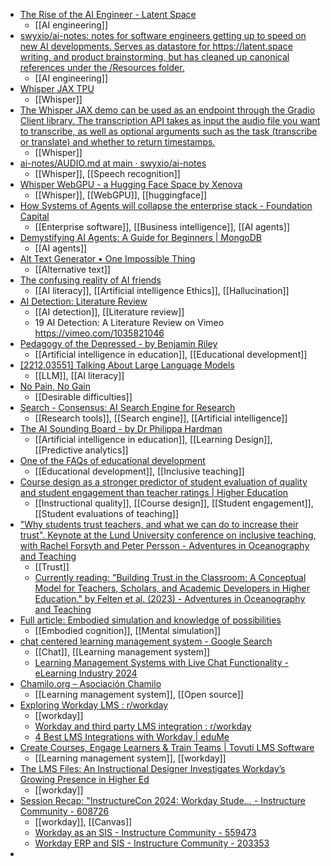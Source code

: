 - [The Rise of the AI Engineer - Latent Space](https://www.latent.space/p/ai-engineer)
	- [[AI engineering]]
- [swyxio/ai-notes: notes for software engineers getting up to speed on new AI developments. Serves as datastore for https://latent.space writing, and product brainstorming, but has cleaned up canonical references under the /Resources folder.](https://github.com/swyxio/ai-notes)
	- [[AI engineering]]
- [Whisper JAX TPU](https://www.kaggle.com/code/sgandhi99/whisper-jax-tpu)
	- [[Whisper]]
- [The Whisper JAX demo can be used as an endpoint through the Gradio Client library. The transcription API takes as input the audio file you want to transcribe, as well as optional arguments such as the task (transcribe or translate) and whether to return timestamps.](https://gist.github.com/sanchit-gandhi/781dd7003c5b201bfe16d28634c8d4cf)
	- [[Whisper]]
- [ai-notes/AUDIO.md at main · swyxio/ai-notes](https://github.com/swyxio/ai-notes/blob/main/AUDIO.md)
	- [[Whisper]], [[Speech recognition]]
- [Whisper WebGPU - a Hugging Face Space by Xenova](https://huggingface.co/spaces/Xenova/whisper-webgpu)
	- [[Whisper]], [[WebGPU]], [[huggingface]]
- [How Systems of Agents will collapse the enterprise stack - Foundation Capital](https://foundationcapital.com/how-systems-of-agents-will-collapse-the-enterprise-stack/)
	- [[Enterprise software]], [[Business intelligence]], [[AI agents]]
- [Demystifying AI Agents: A Guide for Beginners | MongoDB](https://www.mongodb.com/resources/basics/artificial-intelligence/ai-agents)
	- [[AI agents]]
- [Alt Text Generator • One Impossible Thing](https://actuallyusefulai.com/alt/)
	- [[Alternative text]]
- [The confusing reality of AI friends](https://www.theverge.com/c/24300623/ai-companions-replika-openai-chatgpt-assistant-romance)
	- [[AI literacy]], [[Artificial intelligence Ethics]], [[Hallucination]]
- [AI Detection: Literature Review](https://docs.google.com/presentation/d/1u6i_eNUY6Ne9O97PuUcOrSVyWB-9L3RsPMR6U6587pQ/edit?usp=drivesdk)
	- [[AI detection]], [[Literature review]]
	- 19 AI Detection: A Literature Review on Vimeo https://vimeo.com/1035821046
- [Pedagogy of the Depressed - by Benjamin Riley](https://buildcognitiveresonance.substack.com/p/pedagogy-of-the-depressed)
	- [[Artificial intelligence in education]], [[Educational development]]
- [[2212.03551] Talking About Large Language Models](https://arxiv.org/abs/2212.03551)
	- [[LLM]], [[AI literacy]]
- [No Pain, No Gain](https://www.td.org/content/td-magazine/no-pain-no-gain)
	- [[Desirable difficulties]]
- [Search - Consensus: AI Search Engine for Research](https://consensus.app/search/)
	- [[Research tools]], [[Search engine]], [[Artificial intelligence]]
- [The AI Sounding Board - by Dr Philippa Hardman](https://drphilippahardman.substack.com/p/the-ai-sounding-board)
	- [[Artificial intelligence in education]], [[Learning Design]], [[Predictive analytics]]
- [One of the FAQs of educational development](https://beyondthescope.substack.com/p/one-of-the-faqs-of-educational-development)
	- [[Educational development]], [[Inclusive teaching]]
- [Course design as a stronger predictor of student evaluation of quality and student engagement than teacher ratings | Higher Education](https://link.springer.com/article/10.1007/s10734-024-01197-y)
	- [[Instructional quality]], [[Course design]], [[Student engagement]], [[Student evaluations of teaching]]
- ["Why students trust teachers, and what we can do to increase their trust". Keynote at the Lund University conference on inclusive teaching, with Rachel Forsyth and Peter Persson - Adventures in Oceanography and Teaching](https://mirjamglessmer.com/2024/10/16/why-students-trust-teachers-and-what-we-can-do-to-increase-their-trust-keynote-at-the-lund-university-conference-on-inclusive-teaching-with-rachel-forsyth-and-peter-persson/)
	- [[Trust]]
	- [Currently reading: "Building Trust in the Classroom: A Conceptual Model for Teachers, Scholars, and Academic Developers in Higher Education." by Felten et al. (2023) - Adventures in Oceanography and Teaching](https://mirjamglessmer.com/2023/07/13/currently-reading-building-trust-in-the-classroom-a-conceptual-model-for-teachers-scholars-and-academic-developers-in-higher-education-by-felten-et-al-2023/)
- [Full article: Embodied simulation and knowledge of possibilities](https://www.tandfonline.com/doi/full/10.1080/09515089.2024.2417990)
	- [[Embodied cognition]], [[Mental simulation]]
- [chat centered learning management system - Google Search](https://www.google.com/search?q=chat%20centered%20learning%20management%20system&ie=utf-8&client=firefox-b-1-m)
	- [[Chat]], [[Learning management system]]
	- [Learning Management Systems with Live Chat Functionality - eLearning Industry 2024](https://elearningindustry.com/directory/software-categories/learning-management-systems/features/live-chat)
- [Chamilo.org – Asociación Chamilo](https://chamilo.org/en/)
	- [[Learning management system]], [[Open source]]
- [Exploring Workday LMS : r/workday](https://www.reddit.com/r/workday/comments/1e6brsc/exploring_workday_lms/)
	- [[workday]]
	- [Workday and third party LMS integration : r/workday](https://www.reddit.com/r/workday/comments/1c5b8zg/workday_and_third_party_lms_integration/)
	- [4 Best LMS Integrations with Workday | eduMe](https://www.edume.com/blog/workday-lms-integrations)
- [Create Courses, Engage Learners & Train Teams | Tovuti LMS Software](https://www.tovutilms.com/)
	- [[Learning management system]], [[workday]]
- [The LMS Files: An Instructional Designer Investigates Workday’s Growing Presence in Higher Ed](https://www.linkedin.com/pulse/lms-files-instructional-designer-investigates-growing-jason-5kdzc)
	- [[workday]]
- [Session Recap: "InstructureCon 2024: Workday Stude... - Instructure Community - 608726](https://community.canvaslms.com/t5/InstructureCon-2024-Blog/Session-Recap-quot-InstructureCon-2024-Workday-Student-SIS/ba-p/608726)
	- [[workday]], [[Canvas]]
	- [Workday as an SIS - Instructure Community - 559473](https://community.canvaslms.com/t5/Canvas-Question-Forum/Workday-as-an-SIS/m-p/559473)
	- [Workday ERP and SIS - Instructure Community - 203353](https://community.canvaslms.com/t5/LMS-Migration-Strategies/Workday-ERP-and-SIS/ba-p/203353)
-